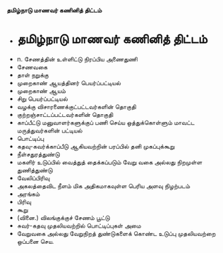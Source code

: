 **தமிழ்நாடு மாணவர் கணினித் திட்டம்**
- # தமிழ்நாடு மாணவர் கணினித் திட்டம்
- n. சேணத்தின் உள்ளிட்டு நிரப்பிய அணைதுணி
- சேணவகை
- தாள் நறுக்கு
- முறைகாண் ஆயத்தினர் பெயர்ப்பட்டியல்
- முறைகாண் ஆயம்
- சிறு பெயர்ப்பட்டியல்
- வழக்கு விசாரணைக்குட்பட்டவர்களின் தொகுதி
- குற்றஞ்சாட்டப்பட்டவர்களின் தொகுதி
- காப்பீட்டு மனுவாளர்களுக்குப் பணி செய்ய ஒத்துக்கொள்ளும் மாவட்ட மருத்துவர்களின் பட்டியல்
- பொட்டிப்பு
- கதவு-கவர்க்காப்பீடு ஆகியவற்றின் பரப்பில் தனி முகப்புக்கூறு
- நீள்சதுரத்துண்டு
- மகளிர் உடுப்பில் வைத்துத் தைக்கப்படும் வேறு வகை அல்லது நிறமுள்ள துணித்துண்டு
- வேலிப்பிரிவு
- அகலத்தைவிட நீளம் மிக அதிகமாகவுள்ள பெரிய அளவு நிழற்படம்
- அரங்கம்
- பிரிவு
- கூறு
- (வினை.) விலங்குக்குச் சேணம் பூட்டு
- சுவர்-கதவு முதலியவற்றில் பொட்டிப்புகள் அமை
- வேறுவகை அல்லது வேறுநிறத் துண்டுகளைக் கொண்ட உடுப்பு முதலியவற்றை ஒப்பனை செய.

